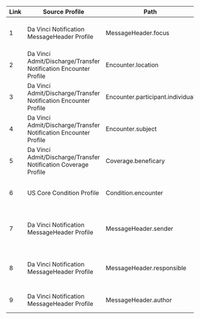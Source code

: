 
|Link|Source Profile|Path|Target Profile |Min|Max|
|---|---|---|---|---|---|
|1|Da Vinci Notification MessageHeader Profile|MessageHeader.focus|Da Vinci Admit/Discharge/Transfer Notification Encounter Profile|1|1|
|2|Da Vinci Admit/Discharge/Transfer Notification Encounter Profile|Encounter.location|US Core Location Profile|1|*|
|3|Da Vinci Admit/Discharge/Transfer Notification Encounter Profile|Encounter.participant.individual|US Core Practitioner Profile|0|*|
|4|Da Vinci Admit/Discharge/Transfer Notification Encounter Profile|Encounter.subject|US Core Patient Profile|1|1|
|5|Da Vinci Admit/Discharge/Transfer Notification Coverage Profile|Coverage.beneficary|US Core Patient Profile|0|1|
|6|US Core Condition Profile|Condition.encounter|Da Vinci Admit/Discharge/Transfer Notification Encounter Profile|0|*|
|7|Da Vinci Notification MessageHeader Profile|MessageHeader.sender|US Core Practitioner Profile\|US Core PractitionerRole Profile\|US Core Organization Profile|0|1|
|8|Da Vinci Notification MessageHeader Profile|MessageHeader.responsible|US Core Practitioner Profile\|US Core PractitionerRole Profile\|US Core Organization Profile|0|1|
|9|Da Vinci Notification MessageHeader Profile|MessageHeader.author|US Core Practitioner Profile\|US Core PractitionerRole Profile|0|1|
